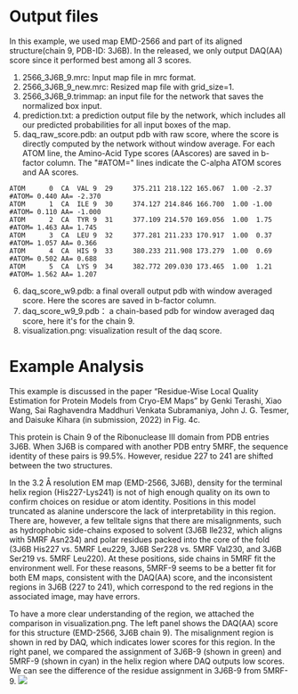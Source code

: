 # Output files 
In this example, we used map EMD-2566 and part of its aligned structure(chain 9, PDB-ID: 3J6B). In the released, we only output DAQ(AA) score since it performed best among all 3 scores.

1. 2566_3J6B_9.mrc: Input map file in mrc format.
2. 2566_3J6B_9_new.mrc: Resized map file with grid_size=1.
3. 2566_3J6B_9.trimmap: an input file for the network that saves the normalized box input.
4. prediction.txt: a prediction output file by the network, which includes all our predicted probabilities for all input boxes of the map.
5. daq_raw_score.pdb: an output pdb with raw score, where the score is directly computed by the network without window average. For each ATOM line, the Amino-Acid Type scores (AAscores) are saved in b-factor column. The "#ATOM=" lines indicate the C-alpha ATOM scores and AA scores.
```
ATOM      0  CA  VAL 9  29     375.211 218.122 165.067  1.00 -2.37
#ATOM= 0.440 AA= -2.370
ATOM      1  CA  ILE 9  30     374.127 214.846 166.700  1.00 -1.00
#ATOM= 0.110 AA= -1.000
ATOM      2  CA  TYR 9  31     377.109 214.570 169.056  1.00  1.75
#ATOM= 1.463 AA= 1.745
ATOM      3  CA  LEU 9  32     377.281 211.233 170.917  1.00  0.37
#ATOM= 1.057 AA= 0.366
ATOM      4  CA  HIS 9  33     380.233 211.908 173.279  1.00  0.69
#ATOM= 0.502 AA= 0.688
ATOM      5  CA  LYS 9  34     382.772 209.030 173.465  1.00  1.21
#ATOM= 1.562 AA= 1.207
```
6. daq_score_w9.pdb: a final overall output pdb with window averaged score. Here the scores are saved in b-factor column.
7. daq_score_w9_9.pdb： a chain-based pdb for window averaged daq score, here it's for the chain 9.
8. visualization.png: visualization result of the daq score.  

# Example Analysis
This example is discussed in the paper “Residue-Wise Local Quality Estimation for Protein Models from Cryo-EM Maps” by Genki Terashi,  Xiao Wang, Sai Raghavendra Maddhuri Venkata Subramaniya, John J. G. Tesmer, and Daisuke Kihara (in submission, 2022) in Fig. 4c.

This protein is Chain 9 of the Ribonuclease III domain from PDB entries 3J6B. When 3J6B is compared with another PDB entry 5MRF, the sequence identity of these pairs is 99.5%. However, residue 227 to 241 are shifted between the two structures. 

In the 3.2 Å resolution EM map (EMD-2566, 3J6B), density for the terminal helix region (His227-Lys241) is not of high enough quality on its own to confirm choices on residue or atom identity. Positions in this model truncated as alanine underscore the lack of interpretability in this region. There are, however, a few telltale signs that there are misalignments, such as hydrophobic side-chains exposed to solvent (3J6B Ile232, which aligns with 5MRF Asn234) and polar residues packed into the core of the fold (3J6B His227 vs. 5MRF Leu229, 3J6B Ser228 vs. 5MRF Val230, and 3J6B Ser219 vs. 5MRF Leu220). At these positions, side chains in 5MRF fit the environment well. For these reasons, 5MRF-9 seems to be a better fit for both EM maps, consistent with the DAQ(AA) score, and the inconsistent regions in 3J6B (227 to 241), which correspond to the red regions in the associated image, may have errors.

To have a more clear understanding of the region, we attached the comparison in visualization.png. The left panel shows the DAQ(AA) score for this structure (EMD-2566, 3J6B chain 9). The misalignment region is shown in red by DAQ, which indicates lower scores for this region. In the right panel, we compared the assignment of 3J6B-9 (shown in green) and 5MRF-9 (shown in cyan) in the helix region where DAQ outputs low scores. We can see the difference of the residue assignment in 3J6B-9 from 5MRF-9.
![](https://github.com/kiharalab/DAQ/blob/main/result/visualization.png)
